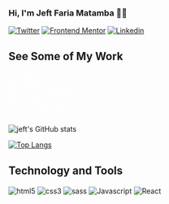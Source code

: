 ### Hi, I'm Jeft Faria Matamba 👋🏾
[![Twitter](https://img.shields.io/badge/Twitter-1DA1F2?style=for-the-badge&logo=twitter&logoColor=white)](https://twitter.com/jeft971)
[![Frontend Mentor](https://img.shields.io/badge/Frontend_Mentor-%233F54A3.svg?style=for-the-badge&logo=frontendmentor&logoColor=white)]([https://twitter.com/jeft971](https://www.frontendmentor.io/profile/jeft97))
[![Linkedin](https://img.shields.io/badge/LinkedIn-0077B5?style=for-the-badge&logo=linkedin&logoColor=white)](https://www.linkedin.com/in/jefte-matamba-b57484151/)

## See Some of My Work
<div style="margin-bottom: 20px;">
    <a style="display: block; text-decoration: none; color: white;" 
       href="https://hair-jeft97.netlify.app/" target="_blank" rel="noopener noreferrer"
       onmouseover="this.style.textDecoration='underline'" 
       onmouseout="this.style.textDecoration='none'">
       Hair Dresser
    </a>
    <a style="display: block; text-decoration: none; color: white;" 
       href="https://shop-cart-2024.netlify.app/" target="_blank" rel="noopener noreferrer"
       onmouseover="this.style.textDecoration='underline'" 
       onmouseout="this.style.textDecoration='none'">
       Shopping Cart
    </a>
    <a style="display: block; text-decoration: none; color: white;" 
       href="https://dictionary-web-app-jeft97.netlify.app/" target="_blank" rel="noopener noreferrer"
       onmouseover="this.style.textDecoration='underline'" 
       onmouseout="this.style.textDecoration='none'">
       Dictionary Web App
    </a>
    <a style="display: block; text-decoration: none; color: white;" 
       href="https://personal-blog-2022.netlify.app" target="_blank" rel="noopener noreferrer"
       onmouseover="this.style.textDecoration='underline'" 
       onmouseout="this.style.textDecoration='none'">
       Blog - Front Page
    </a>
    <a style="display: block; text-decoration: none; color: white;" 
       href="https://weather-jeft97.netlify.app/" target="_blank" rel="noopener noreferrer"
       onmouseover="this.style.textDecoration='underline'" 
       onmouseout="this.style.textDecoration='none'">
       Weather Web App
    </a>
</div>

![jeft's GitHub stats](https://github-readme-stats.vercel.app/api?username=jeft97&show_icons=true&theme=radical)

[![Top Langs](https://github-readme-stats.vercel.app/api/top-langs/?username=jeft97&layout=compact)](https://github.com/anuraghazra/github-readme-stats)

## Technology and Tools
<div style="display: inline_block">
    <img align="center" alt="html5" src="https://img.shields.io/badge/HTML5-E34F26?style=for-the-badge&logo=html5&logoColor=white">
    <img align="center" alt="css3" src="https://img.shields.io/badge/CSS3-1572B6?style=for-the-badge&logo=css3&logoColor=white">
    <img align="center" alt="sass" src="https://img.shields.io/badge/Sass-CC6699?style=for-the-badge&logo=sass&logoColor=white">
    <img align="center" alt="Javascript" src="https://img.shields.io/badge/JavaScript-F7DF1E?style=for-the-badge&logo=javascript&logoColor=black">
    <img align="center" alt="React" src="https://shields.io/badge/react-black?logo=react&style=for-the-badge">
</div>

